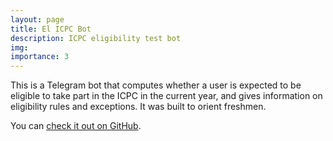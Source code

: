 ```yaml
---
layout: page
title: El ICPC Bot
description: ICPC eligibility test bot 
img:
importance: 3
---
```


This is a Telegram bot that computes whether a user is expected to be
eligible to take part in the ICPC in the current year, and gives
information on eligibility rules and exceptions. It was built to orient
freshmen.

You can [check it out on GitHub](https://github.com/almeidaraul/elbot/).
